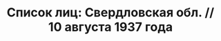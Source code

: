 ---
title: 'Список лиц: Свердловская обл. // 10 августа 1937 года'
description: РГАСПИ, ф.17, оп.171, дело 410, лист 189
images:
- /disk/pictures/v02/17-171-410-189.jpg
- /disk/pictures/v02/17-171-410-190.jpg
- /disk/pictures/v02/17-171-410-191.jpg
- /disk/pictures/v02/17-171-410-192.jpg
- /disk/pictures/v02/17-171-410-193.jpg
- /disk/pictures/v02/17-171-410-194.jpg
---
